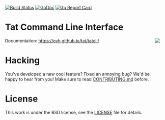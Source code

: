 [![Build Status](https://travis-ci.org/ovh/tatcli.svg?branch=master)](https://travis-ci.org/ovh/tatcli)
[![GoDoc](https://godoc.org/github.com/ovh/tat/tatcli?status.svg)](https://godoc.org/github.com/ovh/tat/tatcli)
[![Go Report Card](https://goreportcard.com/badge/ovh/tatcli)](https://goreportcard.com/report/ovh/tatcli)

# Tat Command Line Interface

<img align="right" src="https://raw.githubusercontent.com/ovh/tat/master/tat.png">

Documentation: https://ovh.github.io/tat/tatcli/

# Hacking

You've developed a new cool feature? Fixed an annoying bug? We'd be happy
to hear from you! Make sure to read [CONTRIBUTING.md](./CONTRIBUTING.md) before.

# License

This work is under the BSD license, see the [LICENSE](LICENSE) file for details.
